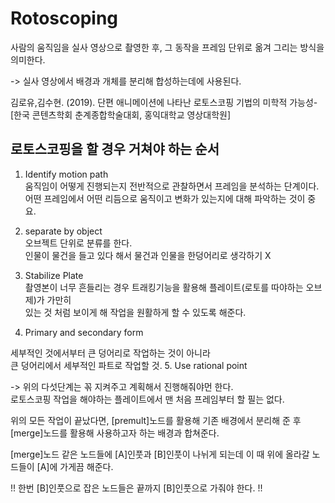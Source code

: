 # Rotoscoping   
사람의 움직임을 실사 영상으로 촬영한 후, 그 동작을 프레임 단위로 옮겨 그리는 방식을 의미한다.  
   
  -> 실사 영상에서 배경과 개체를 분리해 합성하는데에 사용된다.   
  
  김로유,김수현. (2019). 단편 애니메이션에 나타난 로토스코핑 기법의 미학적 가능성- [한국 콘텐츠학회  춘계종합학술대회, 홍익대학교 영상대학원]   
     
      
  ## 로토스코핑을 할 경우 거쳐야 하는 순서   
     
  1. Identify motion path   
  움직임이 어떻게 진행되는지 전반적으로 관찰하면서 프레임을 분석하는 단계이다.   
  어떤 프레임에서 어떤 리듬으로 움직이고 변화가 있는지에 대해 파악하는 것이 중요.   
     
  2. separate by object   
   오브젝트 단위로 분류를 한다.   
   인물이 물건을 들고 있다 해서 물건과 인물을 한덩어리로 생각하기 X   
      
  3. Stabilize Plate   
  촬영본이 너무 흔들리는 경우 트래킹기능을 활용해 플레이트(로토를 따야하는 오브제)가 가만히   
  있는 것 처럼 보이게 해 작업을 원활하게 할 수 있도록 해준다.   
     
   4. Primary and secondary form   
       
   세부적인 것에서부터 큰 덩어리로 작업하는 것이 아니라   
   큰 덩어리에서 세부적인 파트로 작업할 것. 
   5. Use rational point   
       
          
   -> 위의 다섯단계는 꼮 지켜주고 계획해서 진행해줘야먼 한다.   
     로토스코핑 작업을 해야하는 플레이트에서 맨 처음 프레임부터 할 필는 없다.   
        
       
   위의 모든 작업이 끝났다면, [premult]노드를 활용해 기존 배경에서 분리해 준 후     
   [merge]노드를 활용해 사용하고자 하는 배경과 합쳐준다.   
      
   [merge]노드 같은 노드들에 [A]인풋과 [B]인풋이 나뉘게 되는데 이 때 위에 올라갈 노드들이 [A]에 가게끔 해준다.   
      
   !! 한번 [B]인풋으로 잡은 노드들은 끝까지 [B]인풋으로 가줘야 한다. !!
   
   
 
